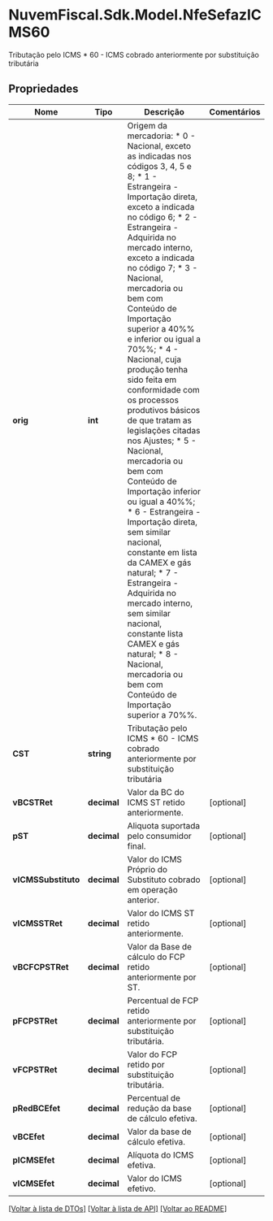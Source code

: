 # NuvemFiscal.Sdk.Model.NfeSefazICMS60
Tributação pelo ICMS  * 60 - ICMS cobrado anteriormente por substituição tributária

## Propriedades

Nome | Tipo | Descrição | Comentários
------------ | ------------- | ------------- | -------------
**orig** | **int** | Origem da mercadoria:  * 0 - Nacional, exceto as indicadas nos códigos 3, 4, 5 e 8;  * 1 - Estrangeira - Importação direta, exceto a indicada no código 6;  * 2 - Estrangeira - Adquirida no mercado interno, exceto a indicada no código 7;  * 3 - Nacional, mercadoria ou bem com Conteúdo de Importação superior a 40%% e inferior ou igual a 70%%;  * 4 - Nacional, cuja produção tenha sido feita em conformidade com os processos produtivos básicos de que tratam as legislações citadas nos Ajustes;  * 5 - Nacional, mercadoria ou bem com Conteúdo de Importação inferior ou igual a 40%%;  * 6 - Estrangeira - Importação direta, sem similar nacional, constante em lista da CAMEX e gás natural;  * 7 - Estrangeira - Adquirida no mercado interno, sem similar nacional, constante lista CAMEX e gás natural;  * 8 - Nacional, mercadoria ou bem com Conteúdo de Importação superior a 70%%. | 
**CST** | **string** | Tributação pelo ICMS  * 60 - ICMS cobrado anteriormente por substituição tributária | 
**vBCSTRet** | **decimal** | Valor da BC do ICMS ST retido anteriormente. | [optional] 
**pST** | **decimal** | Aliquota suportada pelo consumidor final. | [optional] 
**vICMSSubstituto** | **decimal** | Valor do ICMS Próprio do Substituto cobrado em operação anterior. | [optional] 
**vICMSSTRet** | **decimal** | Valor do ICMS ST retido anteriormente. | [optional] 
**vBCFCPSTRet** | **decimal** | Valor da Base de cálculo do FCP retido anteriormente por ST. | [optional] 
**pFCPSTRet** | **decimal** | Percentual de FCP retido anteriormente por substituição tributária. | [optional] 
**vFCPSTRet** | **decimal** | Valor do FCP retido por substituição tributária. | [optional] 
**pRedBCEfet** | **decimal** | Percentual de redução da base de cálculo efetiva. | [optional] 
**vBCEfet** | **decimal** | Valor da base de cálculo efetiva. | [optional] 
**pICMSEfet** | **decimal** | Alíquota do ICMS efetiva. | [optional] 
**vICMSEfet** | **decimal** | Valor do ICMS efetivo. | [optional] 

[[Voltar à lista de DTOs]](../README.md#documentation-for-models) [[Voltar à lista de API]](../README.md#documentation-for-api-endpoints) [[Voltar ao README]](../README.md)

